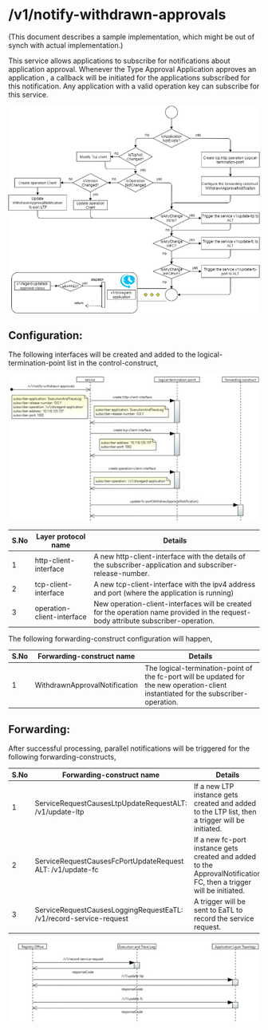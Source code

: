 # /v1/notify-withdrawn-approvals

(This document describes a sample implementation, which might be out of synch with actual implementation.)

This service allows applications to subscribe for notifications about application approval. Whenever the Type Approval Application approves an application , a callback will be initiated for the applications subscribed for this notification. Any application with a valid operation key can subscribe for this service.

![](./images/NotifyWithdrawnApproval/Picture1.jpg)
## Configuration:

The following interfaces will be created and added to the logical-termination-point list in the control-construct,

![](./images/NotifyWithdrawnApproval/Picture2.jpg)

| **S.No** | **Layer protocol name** | **Details** |
| --- | --- | --- |
| 1 | http-client-interface | A new http-client-interface with the details of the subscriber-application and subscriber-release-number. |
| 2 | tcp-client-interface | A new tcp-client-interface with the ipv4 address and port (where the application is running) |
| 3 | operation-client-interface | New operation-client-interfaces will be created for the operation name provided in the request-body attribute subscriber-operation. |

The following forwarding-construct configuration will happen,

| **S.No** | **Forwarding-construct name** | **Details** |
| --- | --- | --- |
| 1 | WithdrawnApprovalNotification | The logical-termination-point of the fc-port will be updated for the new operation-client instantiated for the subscriber-operation. |


## Forwarding:

After successful processing, parallel notifications will be triggered for the following forwarding-constructs,

| **S.No** | **Forwarding-construct name** | **Details** |
| --- | --- | --- |
| 1 | ServiceRequestCausesLtpUpdateRequestALT: /v1/update-ltp | If a new LTP instance gets created and added to the LTP list, then a trigger will be initiated. |
| 2 | ServiceRequestCausesFcPortUpdateRequest ALT: /v1/update-fc | If a new fc-port instance gets created and added to the ApprovalNotification FC, then a trigger will be initiated. |
| 3 | ServiceRequestCausesLoggingRequestEaTL: /v1/record-service-request | A trigger will be sent to EaTL to record the service request. |

![](./images/NotifyWithdrawnApproval/Picture3.jpg)